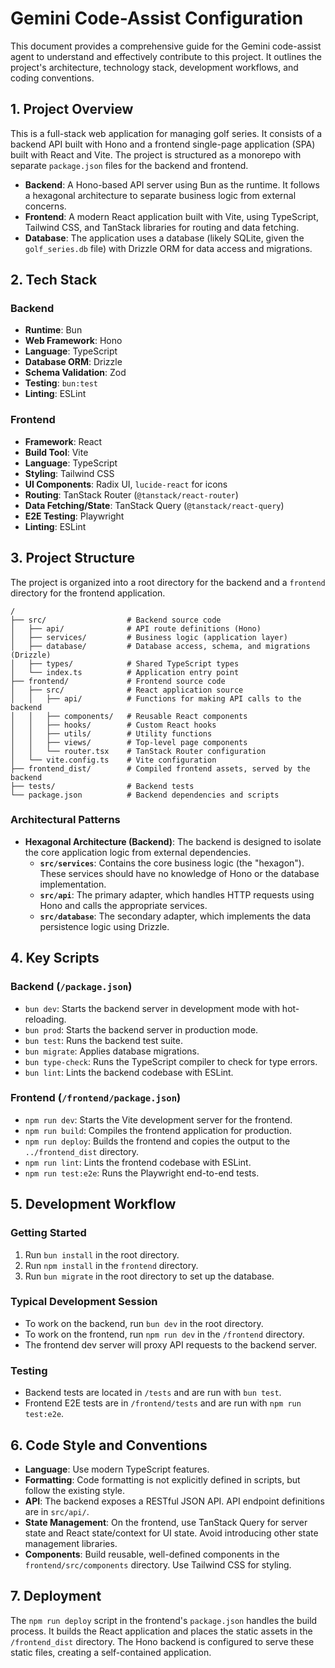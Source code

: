 
# Gemini Code-Assist Configuration

This document provides a comprehensive guide for the Gemini code-assist agent to understand and effectively contribute to this project. It outlines the project's architecture, technology stack, development workflows, and coding conventions.

## 1. Project Overview

This is a full-stack web application for managing golf series. It consists of a backend API built with Hono and a frontend single-page application (SPA) built with React and Vite. The project is structured as a monorepo with separate `package.json` files for the backend and frontend.

- **Backend**: A Hono-based API server using Bun as the runtime. It follows a hexagonal architecture to separate business logic from external concerns.
- **Frontend**: A modern React application built with Vite, using TypeScript, Tailwind CSS, and TanStack libraries for routing and data fetching.
- **Database**: The application uses a database (likely SQLite, given the `golf_series.db` file) with Drizzle ORM for data access and migrations.

## 2. Tech Stack

### Backend

- **Runtime**: Bun
- **Web Framework**: Hono
- **Language**: TypeScript
- **Database ORM**: Drizzle
- **Schema Validation**: Zod
- **Testing**: `bun:test`
- **Linting**: ESLint

### Frontend

- **Framework**: React
- **Build Tool**: Vite
- **Language**: TypeScript
- **Styling**: Tailwind CSS
- **UI Components**: Radix UI, `lucide-react` for icons
- **Routing**: TanStack Router (`@tanstack/react-router`)
- **Data Fetching/State**: TanStack Query (`@tanstack/react-query`)
- **E2E Testing**: Playwright
- **Linting**: ESLint

## 3. Project Structure

The project is organized into a root directory for the backend and a `frontend` directory for the frontend application.

```
/
├── src/                  # Backend source code
│   ├── api/              # API route definitions (Hono)
│   ├── services/         # Business logic (application layer)
│   ├── database/         # Database access, schema, and migrations (Drizzle)
│   ├── types/            # Shared TypeScript types
│   └── index.ts          # Application entry point
├── frontend/             # Frontend source code
│   ├── src/              # React application source
│   │   ├── api/          # Functions for making API calls to the backend
│   │   ├── components/   # Reusable React components
│   │   ├── hooks/        # Custom React hooks
│   │   ├── utils/        # Utility functions
│   │   ├── views/        # Top-level page components
│   │   └── router.tsx    # TanStack Router configuration
│   └── vite.config.ts    # Vite configuration
├── frontend_dist/        # Compiled frontend assets, served by the backend
├── tests/                # Backend tests
└── package.json          # Backend dependencies and scripts
```

### Architectural Patterns

- **Hexagonal Architecture (Backend)**: The backend is designed to isolate the core application logic from external dependencies.
    - **`src/services`**: Contains the core business logic (the "hexagon"). These services should have no knowledge of Hono or the database implementation.
    - **`src/api`**: The primary adapter, which handles HTTP requests using Hono and calls the appropriate services.
    - **`src/database`**: The secondary adapter, which implements the data persistence logic using Drizzle.

## 4. Key Scripts

### Backend (`/package.json`)

- `bun dev`: Starts the backend server in development mode with hot-reloading.
- `bun prod`: Starts the backend server in production mode.
- `bun test`: Runs the backend test suite.
- `bun migrate`: Applies database migrations.
- `bun type-check`: Runs the TypeScript compiler to check for type errors.
- `bun lint`: Lints the backend codebase with ESLint.

### Frontend (`/frontend/package.json`)

- `npm run dev`: Starts the Vite development server for the frontend.
- `npm run build`: Compiles the frontend application for production.
- `npm run deploy`: Builds the frontend and copies the output to the `../frontend_dist` directory.
- `npm run lint`: Lints the frontend codebase with ESLint.
- `npm run test:e2e`: Runs the Playwright end-to-end tests.

## 5. Development Workflow

### Getting Started

1.  Run `bun install` in the root directory.
2.  Run `npm install` in the `frontend` directory.
3.  Run `bun migrate` in the root directory to set up the database.

### Typical Development Session

-   To work on the backend, run `bun dev` in the root directory.
-   To work on the frontend, run `npm run dev` in the `/frontend` directory.
-   The frontend dev server will proxy API requests to the backend server.

### Testing

-   Backend tests are located in `/tests` and are run with `bun test`.
-   Frontend E2E tests are in `/frontend/tests` and are run with `npm run test:e2e`.

## 6. Code Style and Conventions

-   **Language**: Use modern TypeScript features.
-   **Formatting**: Code formatting is not explicitly defined in scripts, but follow the existing style.
-   **API**: The backend exposes a RESTful JSON API. API endpoint definitions are in `src/api/`.
-   **State Management**: On the frontend, use TanStack Query for server state and React state/context for UI state. Avoid introducing other state management libraries.
-   **Components**: Build reusable, well-defined components in the `frontend/src/components` directory. Use Tailwind CSS for styling.

## 7. Deployment

The `npm run deploy` script in the frontend's `package.json` handles the build process. It builds the React application and places the static assets in the `/frontend_dist` directory. The Hono backend is configured to serve these static files, creating a self-contained application.
